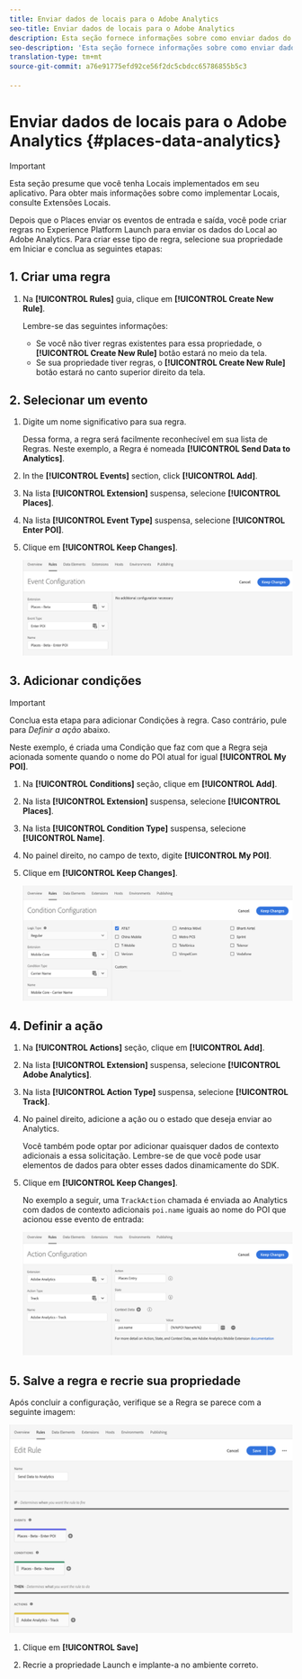 ```yaml
---
title: Enviar dados de locais para o Adobe Analytics
seo-title: Enviar dados de locais para o Adobe Analytics
description: Esta seção fornece informações sobre como enviar dados do Local para o Analytics.
seo-description: 'Esta seção fornece informações sobre como enviar dados do Local para o Analytics. '
translation-type: tm+mt
source-git-commit: a76e91775efd92ce56f2dc5cbdcc65786855b5c3

---
```



# Enviar dados de locais para o Adobe Analytics {#places-data-analytics}


>[!IMPORTANT]
>
>Esta seção presume que você tenha Locais implementados em seu aplicativo. Para obter mais informações sobre como implementar Locais, consulte Extensões [](/help/places-ext-aep-sdks/places-extension/places-extension.md)Locais.

Depois que o Places enviar os eventos de entrada e saída, você pode criar regras no Experience Platform Launch para enviar os dados do Local ao Adobe Analytics. Para criar esse tipo de regra, selecione sua propriedade em Iniciar e conclua as seguintes etapas:

## 1. Criar uma regra

1. Na **[!UICONTROL Rules]** guia, clique em **[!UICONTROL Create New Rule]**.

   Lembre-se das seguintes informações:

   * Se você não tiver regras existentes para essa propriedade, o **[!UICONTROL Create New Rule]** botão estará no meio da tela.
   * Se sua propriedade tiver regras, o **[!UICONTROL Create New Rule]** botão estará no canto superior direito da tela.

## 2. Selecionar um evento

1. Digite um nome significativo para sua regra.

   Dessa forma, a regra será facilmente reconhecível em sua lista de Regras. Neste exemplo, a Regra é nomeada **[!UICONTROL Send Data to Analytics]**.

2. In the **[!UICONTROL Events]** section, click **[!UICONTROL Add]**.

3. Na lista **[!UICONTROL Extension]** suspensa, selecione **[!UICONTROL Places]**.

4. Na lista **[!UICONTROL Event Type]** suspensa, selecione **[!UICONTROL Enter POI]**.

5. Clique em **[!UICONTROL Keep Changes]**.

   !["selecionar um evento"](/help/assets/pt-selectEvent.png)


## 3. Adicionar condições

>[!IMPORTANT]
>
>Conclua esta etapa para adicionar Condições à regra. Caso contrário, pule para *Definir a ação* abaixo.

Neste exemplo, é criada uma Condição que faz com que a Regra seja acionada somente quando o nome do POI atual for igual **[!UICONTROL My POI]**.

1. Na **[!UICONTROL Conditions]** seção, clique em **[!UICONTROL Add]**.

2. Na lista **[!UICONTROL Extension]** suspensa, selecione **[!UICONTROL Places]**.

3. Na lista **[!UICONTROL Condition Type]** suspensa, selecione **[!UICONTROL Name]**.

4. No painel direito, no campo de texto, digite **[!UICONTROL My POI]**.

5. Clique em **[!UICONTROL Keep Changes]**.

   !["definir uma condição"](/help/assets/ad-setCondition.png)


## 4. Definir a ação

1. Na **[!UICONTROL Actions]** seção, clique em **[!UICONTROL Add]**.

2. Na lista **[!UICONTROL Extension]** suspensa, selecione **[!UICONTROL Adobe Analytics]**.

3. Na lista **[!UICONTROL Action Type]** suspensa, selecione **[!UICONTROL Track]**.

4. No painel direito, adicione a ação ou o estado que deseja enviar ao Analytics.

   Você também pode optar por adicionar quaisquer dados de contexto adicionais a essa solicitação. Lembre-se de que você pode usar elementos de dados para obter esses dados dinamicamente do SDK.

5. Clique em **[!UICONTROL Keep Changes]**.

   No exemplo a seguir, uma `TrackAction` chamada é enviada ao Analytics com dados de contexto adicionais `poi.name` iguais ao nome do POI que acionou esse evento de entrada:

   !["definir uma ação"](/help/assets/pt-setAction.png)

## 5. Salve a regra e recrie sua propriedade

Após concluir a configuração, verifique se a Regra se parece com a seguinte imagem:

!["regra é criada"](/help/assets/pt-ruleComplete.png)

1. Clique em **[!UICONTROL Save]**

2. Recrie a propriedade Launch e implante-a no ambiente correto.

